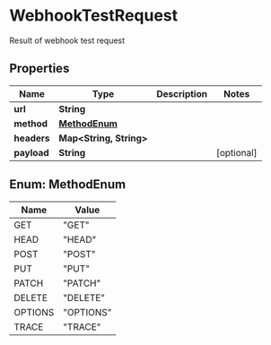 

# WebhookTestRequest

Result of webhook test request

## Properties

| Name | Type | Description | Notes |
|------------ | ------------- | ------------- | -------------|
|**url** | **String** |  |  |
|**method** | [**MethodEnum**](#MethodEnum) |  |  |
|**headers** | **Map&lt;String, String&gt;** |  |  |
|**payload** | **String** |  |  [optional] |



## Enum: MethodEnum

| Name | Value |
|---- | -----|
| GET | &quot;GET&quot; |
| HEAD | &quot;HEAD&quot; |
| POST | &quot;POST&quot; |
| PUT | &quot;PUT&quot; |
| PATCH | &quot;PATCH&quot; |
| DELETE | &quot;DELETE&quot; |
| OPTIONS | &quot;OPTIONS&quot; |
| TRACE | &quot;TRACE&quot; |



